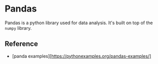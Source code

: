 # Pandas
Pandas is a python library used for data analysis.  It's built on top of the `numpy` library.

## Reference
- [panda examples][https://pythonexamples.org/pandas-examples/]

